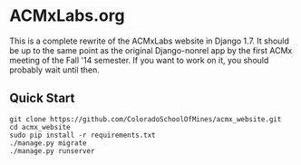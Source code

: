 ACMxLabs.org
============

This is a complete rewrite of the ACMxLabs website in Django 1.7. It should
be up to the same point as the original Django-nonrel app by the first ACMx
meeting of the Fall '14 semester. If you want to work on it, you should
probably wait until then.

## Quick Start

    git clone https://github.com/ColoradoSchoolOfMines/acmx_website.git
    cd acmx_website
    sudo pip install -r requirements.txt
    ./manage.py migrate
    ./manage.py runserver

